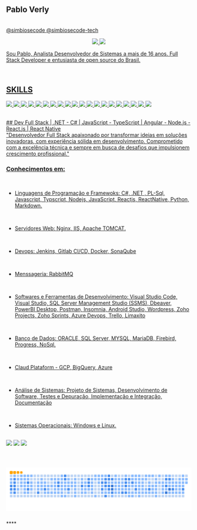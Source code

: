 ## Pablo Verly 
 
[](http://simbiosecode.com.br/)
[](https://pabloverly.github.io/)
</br>
<a href="https://github.com/SimbioseCode">@simbiosecode </a>
<a href="https://github.com/simbiosecode-tech">@simbiosecode-tech </a>



<!-- ![pabloverly GitHub Stats](https://github-readme-stats.vercel.app/api?username=pabloverly&show_icons=true) -->


  <div align="center">
  <a href="https://github.com/pabloverly">
  <img height="180em" src="https://github-readme-stats.vercel.app/api?username=pabloverly&show_icons=true&theme=tokyonight&include_all_commits=true"/>
  <img height="180em" src="https://github-readme-stats.vercel.app/api/top-langs/?username=pabloverly&layout=compact&langs_count=7&theme=tokyonight"/>
</div>  


Sou Pablo, Analista Desenvolvedor de Sistemas a mais de 16 anos. Full Stack Developer e entusiasta de open source do Brasil.


<br>

## SKILLS

<p align="lefth">
<img src="https://upload.wikimedia.org/wikipedia/commons/thumb/c/c3/Oracle_Logo.svg/2560px-Oracle_Logo.svg.png" height="40">     
<img src="https://www.bosontreinamentos.com.br/wp-content/uploads/2016/06/SQL-Server-Logo.png" height="40"> 
<img src="https://cdn.icon-icons.com/icons2/2415/PNG/512/postgresql_original_wordmark_logo_icon_146392.png" height="40">
<img src="https://upload.wikimedia.org/wikipedia/labs/8/8e/Mysql_logo.png" height="40">
<img src="https://upload.wikimedia.org/wikipedia/commons/thumb/6/68/Mariadb-seal-browntext.svg/2560px-Mariadb-seal-browntext.svg.png" height="40">   
<img src="https://digitalrecovery.com/wp-content/webpc-passthru.php?src=https://digitalrecovery.com/wp-content/uploads/2023/01/Firebird.png&nocache=1" height="40">
<img src="https://cdn-icons-png.flaticon.com/512/5968/5968292.png" height="40">      
<img src="https://w7.pngwing.com/pngs/56/223/png-transparent-node-js-javascript-computer-icons-github-angle-text-logo.png" height="40">    
<img src="https://logos-download.com/wp-content/uploads/2016/09/React_logo_wordmark.png" height="40">   
<img src="https://miro.medium.com/v2/resize:fit:480/1*VKY-Ldkt-iHobItql7G_5w.png" height="40">
<img src="https://miro.medium.com/v2/resize:fit:420/1*ExeaiV8QMLXdZZS-rtlzCg.png" height="40">	
<img src="https://upload.wikimedia.org/wikipedia/commons/thumb/d/d1/Axios_%28computer_library%29_logo.svg/1200px-Axios_%28computer_library%29_logo.svg.png" height="20"> 
<img src="https://cdn.fs.teachablecdn.com/f0o2YGKTFONup7nJc8aQ" height="40">
<img src="https://w7.pngwing.com/pngs/628/224/png-transparent-bootstrap-plain-wordmark-logo-icon-thumbnail.png" height="40"> 
<img src="https://res.cloudinary.com/practicaldev/image/fetch/s--IwFcphyV--/c_imagga_scale,f_auto,fl_progressive,h_900,q_auto,w_1600/https://thepracticaldev.s3.amazonaws.com/i/vb6ai56xqgpc0bcfn92y.png" height="40">    
<img src="https://git-scm.com/images/logos/1color-orange-lightbg@2x.png" height="40">   
<img src="https://ucompares.com/wp-content/uploads/2021/04/Zoho-Projects.jpg" height="40">  
<img src="https://www.zohowebstatic.com/sites/zweb/images/ogimage/sprints-logo.png" height="40">  
<img src="https://logosmarcas.net/wp-content/uploads/2020/11/WordPress-Logo.png" height="40">     
<img src="https://seeklogo.com/images/P/power-bi-microsoft-logo-E4FC8DE4A9-seeklogo.com.png" height="40">


 
 
</p>

</br>
## Dev Full Stack | .NET - C# | JavaScript - TypeScript | Angular - Node.js - React.js | React Native
 </br> 
"Desenvolvedor Full Stack apaixonado por transformar ideias em soluções inovadoras, com experiência sólida em desenvolvimento. Comprometido com a excelência técnica e sempre em busca de desafios que impulsionem crescimento profissional."
 </br>
 
### Conhecimentos em:
 </br>
 
- Linguagens de Programação e Framewoks: C#, .NET , PL-Sql, Javascript, Typscript, Nodejs, JavaScript, Reactjs, ReactNative, Python, Markdown.
 </br>
 
- Servidores Web: Nginx, IIS, Apache TOMCAT.
 </br>
 
- Devops: Jenkins, Gitlab CI/CD, Docker, SonaQube
 </br>
 
- Menssageria: RabbitMQ
 </br>

- Softwares e Ferramentas de Desenvolvimento: Visual Studio Code, Visual Studio, SQL Server Management Studio (SSMS), Dbeaver, PowerBI Desktop, Postman, Insomnia, Android Studio, Wordpress, Zoho Projects, Zoho Sprints, Azure Devops, Trello, Limaxito
 </br>
 
- Banco de Dados: ORACLE, SQL Server, MYSQL, MariaDB, Firebird, Progress, NoSql.
 </br>
 
- Claud Plataform - GCP, BigQuery, Azure 
 </br>
 
- Análise de Sistemas: Projeto de Sistemas, Desenvolvimento de Software, Testes e Depuração, Implementação e Integração, Documentação
 </br>
 
- Sistemas Operacionais: Windows e Linux.


 </br>

  <div> 
    <a href="https://www.instagram.com/p43l0/" target="_blank"><img src="https://img.shields.io/badge/-Instagram-%23E4405F?style=for-the-badge&logo=instagram&logoColor=white" target="_blank"></a>
    <a href = "http://simbiosecode.com.br"><img src="https://img.shields.io/badge/SIMBIOSE-CODE-gren?style=for-the-badge&logo=page&logoColor=red"></a>
	    <a href = "https://play.google.com/store/apps/developer?id=SimbioseCode"><img src="https://img.shields.io/badge/GOOGLE-PLAY-red?style=for-the-badge&logo=page&logoColor=white"></a>
    <a href="https://github.com/pabloverly/pabloverly/blob/master/github-contribution-grid-snake.gif"></a>

  </div>

 </br>


<h1 align="center">
    <img src="github-contribution-grid-snake.gif">
</h1>
****
